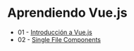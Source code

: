 # Aprendiendo Vue.js

- 01 - [Introducción a Vue.js](01-vue-first-step)
- 02 - [Single File Components](02-indecision-app)